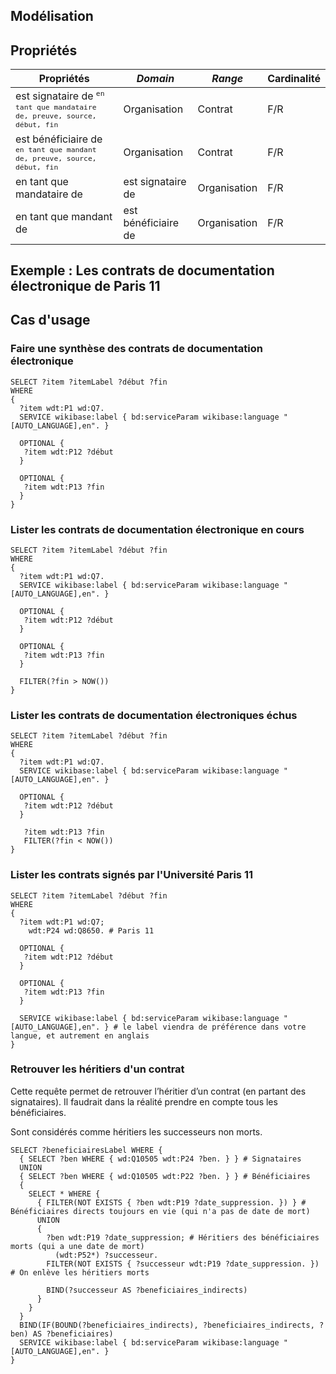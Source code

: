 ## Modélisation

<!-- ```mermaid

``` -->

## Propriétés


| **Propriétés**                                                                       | ***Domain***        | ***Range***  | **Cardinalité** |
| ------------------------------------------------------------------------------------ | ------------------- | ------------ | --------------- |
| est signataire de <sup>`en tant que mandataire de, preuve, source, début, fin`</sup> | Organisation        | Contrat      | F/R             |
| est bénéficiaire de <sup>`en tant que mandant de, preuve, source, début, fin`</sup>  | Organisation        | Contrat      | F/R             |
| en tant que mandataire de                                                            | est signataire de   | Organisation | F/R             |
| en tant que mandant de                                                               | est bénéficiaire de | Organisation | F/R             |


## Exemple : Les contrats de documentation électronique de Paris 11





## Cas d'usage

### Faire une synthèse des contrats de documentation électronique

```sparql
SELECT ?item ?itemLabel ?début ?fin
WHERE 
{
  ?item wdt:P1 wd:Q7.
  SERVICE wikibase:label { bd:serviceParam wikibase:language "[AUTO_LANGUAGE],en". }
  
  OPTIONAL {
   ?item wdt:P12 ?début 
  }
  
  OPTIONAL {
   ?item wdt:P13 ?fin
  }
}
```

### Lister les contrats de documentation électronique en cours

```sparql
SELECT ?item ?itemLabel ?début ?fin
WHERE 
{
  ?item wdt:P1 wd:Q7.
  SERVICE wikibase:label { bd:serviceParam wikibase:language "[AUTO_LANGUAGE],en". }
  
  OPTIONAL {
   ?item wdt:P12 ?début 
  }
  
  OPTIONAL { 
   ?item wdt:P13 ?fin
  }
  
  FILTER(?fin > NOW())
}
```

### Lister les contrats de documentation électroniques échus

```sparql
SELECT ?item ?itemLabel ?début ?fin
WHERE 
{
  ?item wdt:P1 wd:Q7.
  SERVICE wikibase:label { bd:serviceParam wikibase:language "[AUTO_LANGUAGE],en". }
  
  OPTIONAL {
   ?item wdt:P12 ?début 
  }
  
   ?item wdt:P13 ?fin
   FILTER(?fin < NOW()) 
}
```

### Lister les contrats signés par l'Université Paris 11

```sparql
SELECT ?item ?itemLabel ?début ?fin
WHERE 
{
  ?item wdt:P1 wd:Q7;
    wdt:P24 wd:Q8650. # Paris 11
  
  OPTIONAL {
   ?item wdt:P12 ?début 
  }
  
  OPTIONAL {
   ?item wdt:P13 ?fin
  }
  
  SERVICE wikibase:label { bd:serviceParam wikibase:language "[AUTO_LANGUAGE],en". } # le label viendra de préférence dans votre langue, et autrement en anglais
}
```

### Retrouver les héritiers d'un contrat

Cette requête permet de retrouver l’héritier d’un contrat (en partant des signataires). Il faudrait dans la réalité prendre en compte tous les bénéficiaires.

Sont considérés comme héritiers les successeurs non morts.

```sparql
SELECT ?beneficiairesLabel WHERE {
  { SELECT ?ben WHERE { wd:Q10505 wdt:P24 ?ben. } } # Signataires
  UNION
  { SELECT ?ben WHERE { wd:Q10505 wdt:P22 ?ben. } } # Bénéficiaires
  {
    SELECT * WHERE {
      { FILTER(NOT EXISTS { ?ben wdt:P19 ?date_suppression. }) } # Bénéficiaires directs toujours en vie (qui n'a pas de date de mort)
      UNION
      {
        ?ben wdt:P19 ?date_suppression; # Héritiers des bénéficiaires morts (qui a une date de mort)
          (wdt:P52*) ?successeur.
        FILTER(NOT EXISTS { ?successeur wdt:P19 ?date_suppression. }) # On enlève les héritiers morts
        
        BIND(?successeur AS ?beneficiaires_indirects)
      }
    }
  }
  BIND(IF(BOUND(?beneficiaires_indirects), ?beneficiaires_indirects, ?ben) AS ?beneficiaires)
  SERVICE wikibase:label { bd:serviceParam wikibase:language "[AUTO_LANGUAGE],en". }
}
```